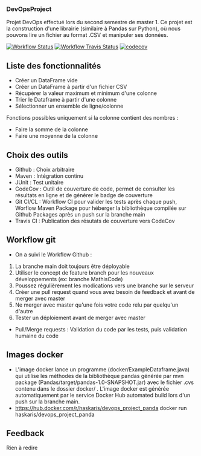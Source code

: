 ### DevOpsProject

Projet DevOps effectué lors du second semestre de master 1. Ce projet est la construction d'une librairie (similaire à Pandas sur Python), où nous pouvons lire un fichier au format .CSV et manipuler ses données.

[![Workflow Status](https://img.shields.io/github/workflow/status/haskaris/DevOpsProject/CI)](https://shields.io/)
[![Workflow Travis Status](https://img.shields.io/travis/com/haskaris/DevOpsProject)](https://travis-ci.com/github/haskaris/DevOpsProject)
[![codecov](https://codecov.io/gh/haskaris/DevOpsProject/branch/main/graph/badge.svg?token=60M0FA5AUW)](https://codecov.io/gh/haskaris/DevOpsProject)

## Liste des fonctionnalités
- Créer un DataFrame vide
- Créer un DataFrame à partir d'un fichier CSV
- Récupérer la valeur maximum et minimum d'une colonne
- Trier le Dataframe à partir d'une colonne
- Sélectionner un ensemble de ligne/colonne

Fonctions possibles uniquement si la colonne contient des nombres :
- Faire la somme de la colonne
- Faire une moyenne de la colonne

## Choix des outils
- Github : Choix arbitraire
- Maven : Intégration continu
- JUnit : Test unitaire
- CodeCov : Outil de couverture de code, permet de consulter les résultats en ligne et de générer le badge de couverture
- Git CI/CL : Workflow CI pour valider les tests après chaque push, Worflow Maven Package pour héberger la bibliothèque compilée sur Github Packages après un push sur la branche main
- Travis CI : Publication des résutats de couverture vers CodeCov

## Workflow git
- On a suivi le Workflow Github :
1. La branche main doit toujours être déployable
2. Utiliser le concept de feature branch pour les nouveaux développements (ex: branche MathisCode)
3. Poussez régulièrement les modications vers une branche sur le serveur
4. Créer une pull request quand vous avez besoin de feedback et avant de merger avec master
5. Ne merger avec master qu'une fois votre code relu par quelqu'un d'autre
6. Tester un déploiement avant de merger avec master

- Pull/Merge requests : Validation du code par les tests, puis validation humaine du code

## Images docker
- L'image docker lance un programme (docker/ExampleDataframe.java) qui utilise les méthodes de la bibliothèque pandas générée par mvn package (Pandas/target/pandas-1.0-SNAPSHOT.jar) avec le fichier .cvs contenu dans le dossier docker/ . L'image docker est générée automatiquement par le service Docker Hub automated build lors d'un push sur la branche main.
- https://hub.docker.com/r/haskaris/devops_project_panda    docker run haskaris/devops_project_panda 

## Feedback
Rien à redire

